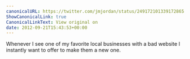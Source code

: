 ```yaml
---
canonicalURL: https://twitter.com/jmjordan/status/249172101339172865
ShowCanonicalLink: true
CanonicalLinkText: View original on
date: 2012-09-21T15:43:53+00:00
---
```

Whenever I see one of my favorite local businesses with a bad website I instantly want to offer to make them a new one.